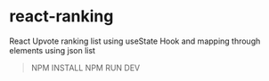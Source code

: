 # react-ranking
React Upvote ranking list using useState Hook and mapping through elements using json list




>NPM INSTALL
>NPM RUN DEV
